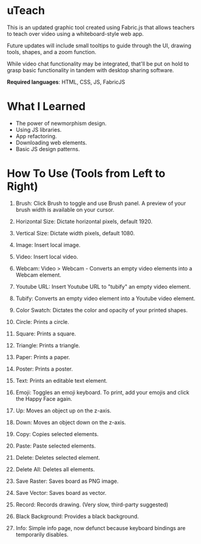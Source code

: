 # uTeach

This is an updated graphic tool created using Fabric.js that allows teachers to teach over video using a whiteboard-style web app.

Future updates will include small tooltips to guide through the UI, drawing tools, shapes, and a zoom function.

While video chat functionality may be integrated, that'll be put on hold to grasp basic functionality in tandem with desktop sharing software.

**Required languages**: HTML, CSS, JS, FabricJS

# What I Learned

* The power of newmorphism design. 
* Using JS libraries.
* App refactoring.
* Downloading web elements.
* Basic JS design patterns. 

# How To Use (Tools from Left to Right)

1. Brush: Click Brush to toggle and use Brush panel. A preview of your brush width is available on your cursor.
2. Horizontal Size: Dictate horizontal pixels, default 1920. 
3. Vertical Size: Dictate width pixels, default 1080.

4. Image: Insert local image. 
5. Video: Insert local video. 
6. Webcam: Video > Webcam - Converts an empty video elements into a Webcam element. 
7. Youtube URL: Insert Youtube URL to "tubify" an empty video element. 
8. Tubify: Converts an empty video element into a Youtube video element. 

9. Color Swatch: Dictates the color and opacity of your printed shapes. 

10. Circle: Prints a circle.
11. Square: Prints a square.
12. Triangle: Prints a triangle.
13. Paper: Prints a paper. 
14. Poster: Prints a poster.
15. Text: Prints an editable text element. 
16. Emoji: Toggles an emoji keyboard. To print, add your emojis and click the Happy Face again. 

17. Up: Moves an object up on the z-axis.
18. Down: Moves an object down on the z-axis.

19. Copy: Copies selected elements. 
20. Paste: Paste selected elements. 
21. Delete: Deletes selected element. 
22. Delete All: Deletes all elements. 
23. Save Raster: Saves board as PNG image. 
24. Save Vector: Saves board as vector. 

25. Record: Records drawing. (Very slow, third-party suggested)
26. Black Background: Provides a black background. 
28. Info: Simple info page, now defunct because keyboard bindings are temporarily disables. 